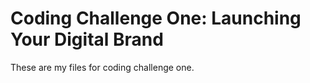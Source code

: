 # Coding Challenge One: Launching Your Digital Brand


These are my files for coding challenge one.
